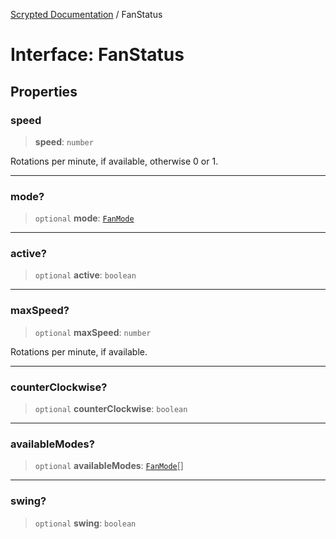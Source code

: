[Scrypted Documentation](../globals.md) / FanStatus

# Interface: FanStatus

## Properties

### speed

> **speed**: `number`

Rotations per minute, if available, otherwise 0 or 1.

***

### mode?

> `optional` **mode**: [`FanMode`](../enumerations/FanMode.md)

***

### active?

> `optional` **active**: `boolean`

***

### maxSpeed?

> `optional` **maxSpeed**: `number`

Rotations per minute, if available.

***

### counterClockwise?

> `optional` **counterClockwise**: `boolean`

***

### availableModes?

> `optional` **availableModes**: [`FanMode`](../enumerations/FanMode.md)[]

***

### swing?

> `optional` **swing**: `boolean`
